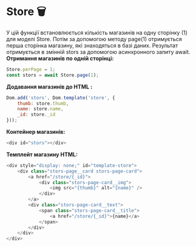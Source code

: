 # Store 🗑️
У цій функції встановлюється кількість магазинів на одну сторінку (1) для моделі Store. Потім за допомогою методу page(1) отримується перша сторінка магазину, які знаходяться в базі даних. Результат отримується в змінній stors за допомогою асинхронного запиту await.<br >
**Отримання магазинів по одній сторінці:**
```javascript
Store.perPage = 1;
const stors = await Store.page(1);
```
**Додавання магазинів до HTML :**
```javascript
Dom.add('stors', Dom.template('store', {
	thumb: store.thumb,
	name: store.name,
	_id: store._id
}));
```
**Контейнер магазинів:**
```javascript
<div id="stors"></div>
```
**Темплейт магазину HTML:**
```javascript
<div style="display: none;" id="template-store">
	<div class="stors-page__card stors-page-card">
		<a href="/store/{_id}">
			<div class="stors-page-card__img">
				<img src="{thumb}" alt="{name}" />
			</div>
		</a>
		<div class="stors-page-card__text">
			<span class="stors-page-card__title">
				<a href="/store/{_id}">{name}</a>
			</span>
		</div>
	</div>
</div>
```
